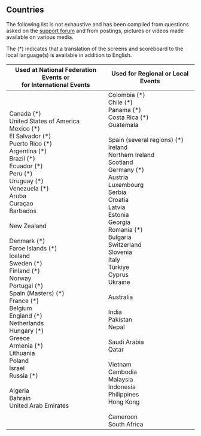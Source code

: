 ## Countries

The following list is not exhaustive and has been compiled from questions asked on the [support forum](https://groups.google.com/g/owlcms) and from postings, pictures or videos made available on various media.

The (\*) indicates that a translation of the screens and scoreboard to the local language(s) is available in addition to English.

| Used at National Federation Events or<br/>for International Events | Used for Regional or Local Events                            |
| ------------------------------------------------------------ | ------------------------------------------------------------ |
| Canada (\*)<br/>United States of America<br />Mexico (\*)<br/>El Salvador (\*)<br/>Puerto Rico (\*)<br/>Argentina (\*)<br/>Brazil (\*)<br/>Ecuador (\*)<br/>Peru (\*)<br/>Uruguay (\*)<br/>Venezuela (\*)<br/>Aruba<br />Curaçao<br/>Barbados<br /><br/>New Zealand<br/><br/>Denmark (\*)<br/>Faroe Islands (\*)<br/>Iceland<br/>Sweden (\*)<br/>Finland (*)<br/>Norway<br />Portugal (\*)<br/>Spain (Masters) (\*)<br/>France (\*)<br/>Belgium<br />England (\*)<br/>Netherlands<br/>Hungary (\*)<br/>Greece<br />Armenia (\*)<br/>Lithuania<br/>Poland<br/>Israel<br/>Russia (\*)<br/><br/>Algeria<br/>Bahrain<br />United Arab Emirates | Colombia (\*)<br />Chile (\*)<br />Panama (\*)<br />Costa Rica (\*)<br />Guatemala<br /><br />Spain (several regions) (\*)<br/>Ireland<br/>Northern Ireland<br />Scotland<br/>Germany (\*)<br/>Austria<br />Luxembourg<br />Serbia<br />Croatia<br />Latvia<br />Estonia<br />Georgia<br />Romania (\*)<br />Bulgaria<br />Switzerland<br />Slovenia<br />Italy<br />Türkiye<br />Cyprus<br />Ukraine<br /><br />Australia<br/><br />India<br />Pakistan<br />Nepal<br /><br />Saudi Arabia<br />Qatar<br /><br />Vietnam<br />Cambodia<br />Malaysia<br />Indonesia<br />Philippines<br />Hong Kong<br /><br />Cameroon<br />South Africa<br/> |
